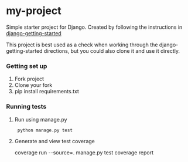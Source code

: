 my-project
==========

Simple starter project for Django. Created by following the instructions in [django-getting-started](https://github.com/jessamynsmith/django-getting-started)

This project is best used as a check when working through the django-getting-started directions, but you could also clone it and use it directly.


### Getting set up

1. Fork project
1. Clone your fork
1. pip install requirements.txt


### Running tests

1. Run using manage.py

		python manage.py test
		
1. Generate and view test coverage

    coverage run --source=. manage.py test
    coverage report
